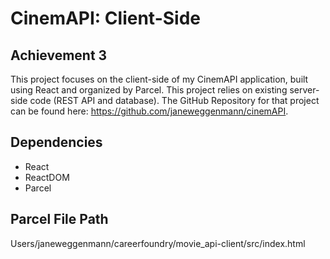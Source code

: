 # CinemAPI: Client-Side

## Achievement 3
This project focuses on the client-side of my CinemAPI application, built using React and organized by Parcel. This project relies on existing server-side code (REST API and database). The GitHub Repository for that project can be found here: https://github.com/janeweggenmann/cinemAPI.

## Dependencies
- React
- ReactDOM
- Parcel

## Parcel File Path
Users/janeweggenmann/careerfoundry/movie_api-client/src/index.html
